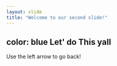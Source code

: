 ```yaml
---
layout: slide
title: "Welcome to our second slide!"
---
```

color: blue 
**Let' do This yall** 
---
Use the left arrow to go back!
